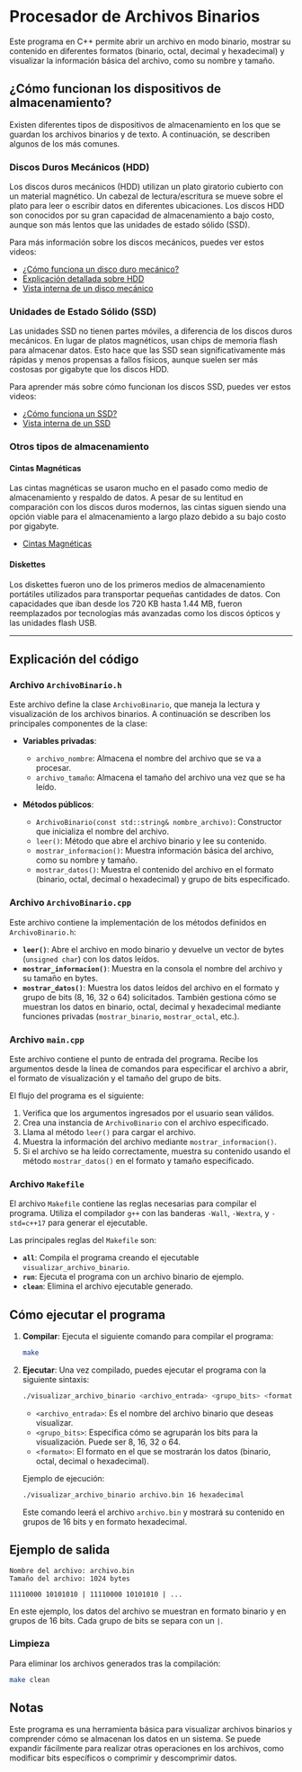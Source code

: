 # Procesador de Archivos Binarios

Este programa en C++ permite abrir un archivo en modo binario, mostrar su contenido en diferentes formatos (binario, octal, decimal y hexadecimal) y visualizar la información básica del archivo, como su nombre y tamaño.

## ¿Cómo funcionan los dispositivos de almacenamiento?

Existen diferentes tipos de dispositivos de almacenamiento en los que se guardan los archivos binarios y de texto. A continuación, se describen algunos de los más comunes.

### Discos Duros Mecánicos (HDD)

Los discos duros mecánicos (HDD) utilizan un plato giratorio cubierto con un material magnético. Un cabezal de lectura/escritura se mueve sobre el plato para leer o escribir datos en diferentes ubicaciones. Los discos HDD son conocidos por su gran capacidad de almacenamiento a bajo costo, aunque son más lentos que las unidades de estado sólido (SSD).

Para más información sobre los discos mecánicos, puedes ver estos videos:

- [¿Cómo funciona un disco duro mecánico?](https://youtu.be/CxUVjbO05ms?si=YycMOeaqi0NU3XPw)
- [Explicación detallada sobre HDD](https://youtu.be/IaeF-DjLZW8?si=zsFl996aMNbmuuaW)
- [Vista interna de un disco mecánico](https://youtube.com/shorts/YkOvOwULWpA?si=znekhAfXLUTFhRSr)

### Unidades de Estado Sólido (SSD)

Las unidades SSD no tienen partes móviles, a diferencia de los discos duros mecánicos. En lugar de platos magnéticos, usan chips de memoria flash para almacenar datos. Esto hace que las SSD sean significativamente más rápidas y menos propensas a fallos físicos, aunque suelen ser más costosas por gigabyte que los discos HDD.

Para aprender más sobre cómo funcionan los discos SSD, puedes ver estos videos:

- [¿Cómo funciona un SSD?](https://youtu.be/AH7i6uIfr9o?si=6hHgrcxiUrpm6Pft)
- [Vista interna de un SSD](https://youtube.com/shorts/C38iFTYf9TY?si=0XE9V8735Cquc4QU)

### Otros tipos de almacenamiento

#### Cintas Magnéticas

Las cintas magnéticas se usaron mucho en el pasado como medio de almacenamiento y respaldo de datos. A pesar de su lentitud en comparación con los discos duros modernos, las cintas siguen siendo una opción viable para el almacenamiento a largo plazo debido a su bajo costo por gigabyte.

- [Cintas Magnéticas](https://youtu.be/nSpJmt5dn20?si=IqHIRBnWZzvFKo81)

#### Diskettes

Los diskettes fueron uno de los primeros medios de almacenamiento portátiles utilizados para transportar pequeñas cantidades de datos. Con capacidades que iban desde los 720 KB hasta 1.44 MB, fueron reemplazados por tecnologías más avanzadas como los discos ópticos y las unidades flash USB.

---

## Explicación del código

### Archivo `ArchivoBinario.h`

Este archivo define la clase `ArchivoBinario`, que maneja la lectura y visualización de los archivos binarios. A continuación se describen los principales componentes de la clase:

- **Variables privadas**:
  - `archivo_nombre`: Almacena el nombre del archivo que se va a procesar.
  - `archivo_tamaño`: Almacena el tamaño del archivo una vez que se ha leído.

- **Métodos públicos**:
  - `ArchivoBinario(const std::string& nombre_archivo)`: Constructor que inicializa el nombre del archivo.
  - `leer()`: Método que abre el archivo binario y lee su contenido.
  - `mostrar_informacion()`: Muestra información básica del archivo, como su nombre y tamaño.
  - `mostrar_datos()`: Muestra el contenido del archivo en el formato (binario, octal, decimal o hexadecimal) y grupo de bits especificado.

### Archivo `ArchivoBinario.cpp`

Este archivo contiene la implementación de los métodos definidos en `ArchivoBinario.h`:

- **`leer()`**: Abre el archivo en modo binario y devuelve un vector de bytes (`unsigned char`) con los datos leídos.
- **`mostrar_informacion()`**: Muestra en la consola el nombre del archivo y su tamaño en bytes.
- **`mostrar_datos()`**: Muestra los datos leídos del archivo en el formato y grupo de bits (8, 16, 32 o 64) solicitados. También gestiona cómo se muestran los datos en binario, octal, decimal y hexadecimal mediante funciones privadas (`mostrar_binario`, `mostrar_octal`, etc.).

### Archivo `main.cpp`

Este archivo contiene el punto de entrada del programa. Recibe los argumentos desde la línea de comandos para especificar el archivo a abrir, el formato de visualización y el tamaño del grupo de bits.

El flujo del programa es el siguiente:

1. Verifica que los argumentos ingresados por el usuario sean válidos.
2. Crea una instancia de `ArchivoBinario` con el archivo especificado.
3. Llama al método `leer()` para cargar el archivo.
4. Muestra la información del archivo mediante `mostrar_informacion()`.
5. Si el archivo se ha leído correctamente, muestra su contenido usando el método `mostrar_datos()` en el formato y tamaño especificado.

### Archivo `Makefile`

El archivo `Makefile` contiene las reglas necesarias para compilar el programa. Utiliza el compilador `g++` con las banderas `-Wall`, `-Wextra`, y `-std=c++17` para generar el ejecutable.

Las principales reglas del `Makefile` son:

- **`all`**: Compila el programa creando el ejecutable `visualizar_archivo_binario`.
- **`run`**: Ejecuta el programa con un archivo binario de ejemplo.
- **`clean`**: Elimina el archivo ejecutable generado.

## Cómo ejecutar el programa

1. **Compilar**: Ejecuta el siguiente comando para compilar el programa:

   ```bash
   make
   ```

2. **Ejecutar**: Una vez compilado, puedes ejecutar el programa con la siguiente sintaxis:

   ```bash
   ./visualizar_archivo_binario <archivo_entrada> <grupo_bits> <formato>
   ```

   - `<archivo_entrada>`: Es el nombre del archivo binario que deseas visualizar.
   - `<grupo_bits>`: Especifica cómo se agruparán los bits para la visualización. Puede ser 8, 16, 32 o 64.
   - `<formato>`: El formato en el que se mostrarán los datos (binario, octal, decimal o hexadecimal).

   Ejemplo de ejecución:

   ```bash
   ./visualizar_archivo_binario archivo.bin 16 hexadecimal
   ```

   Este comando leerá el archivo `archivo.bin` y mostrará su contenido en grupos de 16 bits y en formato hexadecimal.

## Ejemplo de salida

```
Nombre del archivo: archivo.bin
Tamaño del archivo: 1024 bytes

11110000 10101010 | 11110000 10101010 | ...
```

En este ejemplo, los datos del archivo se muestran en formato binario y en grupos de 16 bits. Cada grupo de bits se separa con un `|`.

### Limpieza

Para eliminar los archivos generados tras la compilación:

```bash
make clean
```

## Notas

Este programa es una herramienta básica para visualizar archivos binarios y comprender cómo se almacenan los datos en un sistema. Se puede expandir fácilmente para realizar otras operaciones en los archivos, como modificar bits específicos o comprimir y descomprimir datos.
